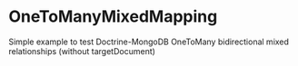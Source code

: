 OneToManyMixedMapping
=====================

Simple example to test Doctrine-MongoDB OneToMany bidirectional mixed relationships (without targetDocument)